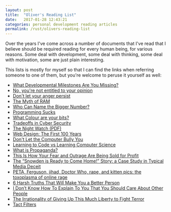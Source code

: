 ```yaml
---
layout: post
title:  "Oliver's Reading List"
date:   2017-01-28 12:43:21
categories: personal development reading articles
permalink: /rust/olivers-reading-list
---
```


Over the years I've come across a number of documents that I've read that I believe should be required reading for every human being, for various reasons.
Some deal with development, some deal with thinking, some deal with motivation, some are just plain interesting.

This lists is mostly for myself so that I can find the links when referring someone to one of them, but you're welcome to peruse it yourself as well:

- [What Developmental Milestones Are You Missing?](http://slatestarcodex.com/2015/11/03/what-developmental-milestones-are-you-missing/)
- [No, you're not entitled to your opinion](https://theconversation.com/no-youre-not-entitled-to-your-opinion-9978)
- [Don't let your anger persist](https://www.julian.com/blog/persistent-anger)
- [The Myth of RAM](http://www.ilikebigbits.com/blog/2014/4/21/the-myth-of-ram-part-i)
- [Who Can Name the Bigger Number?](https://www.scottaaronson.com/writings/bignumbers.html)
- [Programming Sucks](http://www.stilldrinking.org/programming-sucks)
- [What Colour are your bits?](http://ansuz.sooke.bc.ca/entry/23)
- [Tradeoffs in Cyber Security](http://geer.tinho.net/geer.uncc.9x13.txt)
- [The Night Watch (PDF)](https://www.usenix.org/system/files/1311_05-08_mickens.pdf)
- [Web Design: The First 100 Years](http://idlewords.com/talks/web_design_first_100_years.htm)
- [Don't Let the Computer Bully You](http://www.oualline.com/practical.programmer/bully.html)
- [Learning to Code vs Learning Computer Science](https://shkspr.mobi/blog/2014/02/learning-to-code-vs-learning-computer-science/)
- [What is Propaganda?](https://sanromero.wordpress.com/2014/03/21/what-is-propaganda-part-1/)
- [This Is How Your Fear and Outrage Are Being Sold for Profit](https://medium.com/@tobiasrose/the-enemy-in-our-feeds-e86511488de)
- [The “Snowden is Ready to Come Home!” Story: a Case Study in Typical Media Deceit](https://theintercept.com/2015/03/04/snowden-wants-come-home-stories-case-study-media-deceit/)
- [PETA, Ferguson, jihad, Doctor Who, rape, and kitten pics: the toxoplasma of online rage](https://www.newstatesman.com/sci-tech/2015/01/peta-ferguson-jihad-doctor-who-rape-and-kitten-pics-toxoplasma-online-rage)
- [6 Harsh Truths That Will Make You a Better Person](http://www.cracked.com/blog/6-harsh-truths-that-will-make-you-better-person/)
- [I Don’t Know How To Explain To You That You Should Care About Other People](https://www.huffingtonpost.com/entry/i-dont-know-how-to-explain-to-you-that-you-should_us_59519811e4b0f078efd98440)
- [The Irrationality of Giving Up This Much Liberty to Fight Terror](https://www.theatlantic.com/politics/archive/2013/06/the-irrationality-of-giving-up-this-much-liberty-to-fight-terror/276695/)
- [Tact Filters](http://www.mit.edu/~jcb/tact.html)